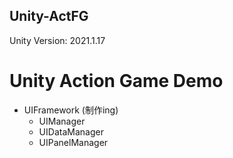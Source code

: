 ## Unity-ActFG
Unity Version: 2021.1.17

# Unity Action Game Demo

* UIFramework (制作ing)
    * UIManager
    * UIDataManager
    * UIPanelManager